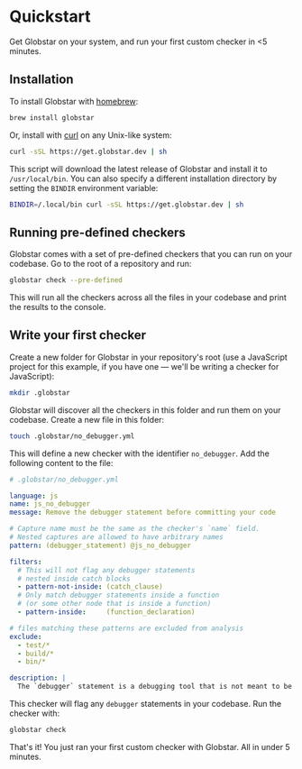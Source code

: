 # Quickstart

Get Globstar on your system, and run your first custom checker in <5 minutes.

## Installation

To install Globstar with [homebrew](https://brew.sh/):

```bash
brew install globstar
```

Or, install with [curl](https://curl.se/) on any Unix-like system:

```bash
curl -sSL https://get.globstar.dev | sh
```

This script will download the latest release of Globstar and install it to `/usr/local/bin`. You can also specify a different installation directory by setting the `BINDIR` environment variable:

```bash
BINDIR=/.local/bin curl -sSL https://get.globstar.dev | sh
```

## Running pre-defined checkers

Globstar comes with a set of pre-defined checkers that you can run on your codebase. Go to the root of a repository and run:

```bash
globstar check --pre-defined
```

This will run all the checkers across all the files in your codebase and print the results to the console. 

## Write your first checker

Create a new folder for Globstar in your repository's root (use a JavaScript project for this example, if you have one — we'll be writing a checker for JavaScript):

```bash
mkdir .globstar
```

Globstar will discover all the checkers in this folder and run them on your codebase. Create a new file in this folder:

```bash
touch .globstar/no_debugger.yml
```

This will define a new checker with the identifier `no_debugger`. Add the following content to the file:

```yaml
# .globstar/no_debugger.yml

language: js 
name: js_no_debugger 
message: Remove the debugger statement before committing your code

# Capture name must be the same as the checker's `name` field.
# Nested captures are allowed to have arbitrary names
pattern: (debugger_statement) @js_no_debugger 

filters:
  # This will not flag any debugger statements
  # nested inside catch blocks
  - pattern-not-inside: (catch_clause)
  # Only match debugger statements inside a function
  # (or some other node that is inside a function)
  - pattern-inside:     (function_declaration)

# files matching these patterns are excluded from analysis
exclude:
  - test/*
  - build/*
  - bin/*

description: |
  The `debugger` statement is a debugging tool that is not meant to be committed to the repository. It can cause the application to stop unexpectedly and is generally considered bad practice. Remove the `debugger` statement before committing your code.
```

This checker will flag any `debugger` statements in your codebase. Run the checker with:

```bash
globstar check
```

That's it! You just ran your first custom checker with Globstar. All in under 5 minutes.